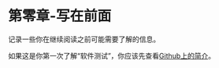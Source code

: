 # 第零章-写在前面

记录一些你在继续阅读之前可能需要了解的信息。

如果这是你第一次了解“软件测试”，你应该先查看[Github上的简介](https://github.com/RangerNJU/Software-Testing-Intro)。

